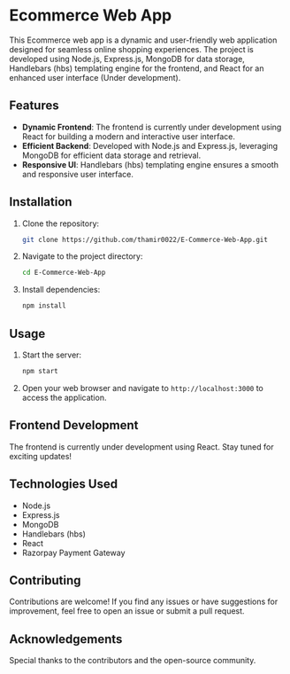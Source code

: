 # Ecommerce Web App

This Ecommerce web app is a dynamic and user-friendly web application designed for seamless online shopping experiences. 
The project is developed using Node.js, Express.js, MongoDB for data storage, Handlebars (hbs) templating engine for the frontend, and React for an enhanced user interface (Under development).

## Features

- **Dynamic Frontend**: The frontend is currently under development using React for building a modern and interactive user interface.
- **Efficient Backend**: Developed with Node.js and Express.js, leveraging MongoDB for efficient data storage and retrieval.
- **Responsive UI**: Handlebars (hbs) templating engine ensures a smooth and responsive user interface.

## Installation

1. Clone the repository:

    ```bash
    git clone https://github.com/thamir0022/E-Commerce-Web-App.git
    ```

2. Navigate to the project directory:

    ```bash
    cd E-Commerce-Web-App
    ```

3. Install dependencies:

    ```bash
    npm install
    ```

## Usage

1. Start the server:

    ```bash
    npm start
    ```

2. Open your web browser and navigate to `http://localhost:3000` to access the application.

## Frontend Development

The frontend is currently under development using React. Stay tuned for exciting updates!

## Technologies Used

- Node.js
- Express.js
- MongoDB
- Handlebars (hbs)
- React
- Razorpay Payment Gateway

## Contributing

Contributions are welcome! If you find any issues or have suggestions for improvement, feel free to open an issue or submit a pull request.

## Acknowledgements

Special thanks to the contributors and the open-source community.

